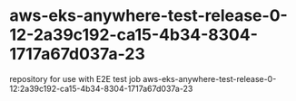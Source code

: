 # aws-eks-anywhere-test-release-0-12-2a39c192-ca15-4b34-8304-1717a67d037a-23
repository for use with E2E test job aws-eks-anywhere-test-release-0-12:2a39c192-ca15-4b34-8304-1717a67d037a-23
